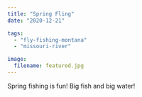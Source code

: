```yaml
---
title: "Spring Fling"
date: "2020-12-21"

tags: 
  - "fly-fishing-montana"
  - "missouri-river"

image:
  filename: featured.jpg
---
```




Spring fishing is fun! Big fish and big water!

